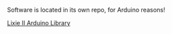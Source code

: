 Software is located in its own repo, for Arduino reasons!

[Lixie II Arduino Library](https://github.com/connornishijima/Lixie_II)
